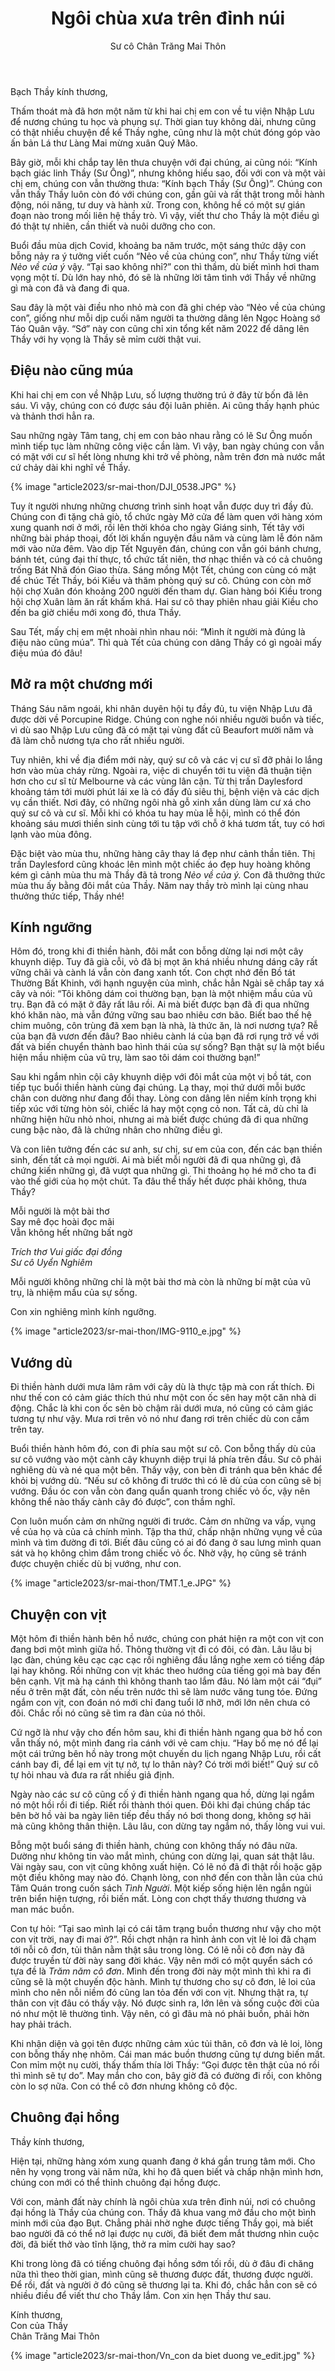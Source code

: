﻿---
title: Ngôi chùa xưa trên đỉnh núi
author: Sư cô Chân Trăng Mai Thôn
---

Bạch Thầy kính thương,

Thấm thoát mà đã hơn một năm từ khi hai chị em con về tu viện Nhập Lưu để nương chúng tu học và phụng sự. Thời gian tuy không dài, nhưng cũng có thật nhiều chuyện để kể Thầy nghe, cũng như là một chút đóng góp vào ấn bản Lá thư Làng Mai mừng xuân Quý Mão.

Bây giờ, mỗi khi chắp tay lên thưa chuyện với đại chúng, ai cũng nói: “Kính bạch giác linh Thầy (Sư Ông)”, nhưng không hiểu sao, đối với con và một vài chị em, chúng con vẫn thường thưa: “Kính bạch Thầy (Sư Ông)”. Chúng con vẫn thấy Thầy luôn còn đó với chúng con, gần gũi và rất thật trong mỗi hành động, nói năng, tư duy và hành xử. Trong con, không hề có một sự gián đoạn nào trong mối liên hệ thầy trò. Vì vậy, viết thư cho Thầy là một điều gì đó thật tự nhiên, cần thiết và nuôi dưỡng cho con.

Buổi đầu mùa dịch Covid, khoảng ba năm trước, một sáng thức dậy con bỗng nảy ra ý tưởng viết cuốn “Nẻo về của chúng con”, như Thầy từng viết *Nẻo về của ý* vậy. “Tại sao không nhỉ?” con thì thầm, dù biết mình hơi tham vọng một tí. Dù lớn hay nhỏ, đó sẽ là những lời tâm tình với Thầy về những gì mà con đã và đang đi qua. 

Sau đây là một vài điều nho nhỏ mà con đã ghi chép vào “Nẻo về của chúng con”, giống như mỗi dịp cuối năm người ta thường dâng lên Ngọc Hoàng sớ Táo Quân vậy. “Sớ” này con cũng chỉ xin tổng kết năm 2022 để dâng lên Thầy với hy vọng là Thầy sẽ mỉm cười thật vui.

## Điệu nào cũng múa

Khi hai chị em con về Nhập Lưu, số lượng thường trú ở đây từ bốn đã lên sáu. Vì vậy, chúng con có được sáu đội luân phiên. Ai cũng thấy hạnh phúc và thảnh thơi hẳn ra. 

Sau những ngày Tâm tang, chị em con bảo nhau rằng có lẽ Sư Ông muốn mình tiếp tục làm những công việc cần làm. Vì vậy, ban ngày chúng con vẫn có mặt với cư sĩ hết lòng nhưng khi trở về phòng, nằm trên đơn mà nước mắt cứ chảy dài khi nghĩ về Thầy.

{% image "article2023/sr-mai-thon/DJI_0538.JPG" %}

Tuy ít người nhưng những chương trình sinh hoạt vẫn được duy trì đầy đủ. Chúng con đi tặng chả giò, tổ chức ngày Mở cửa để làm quen với hàng xóm xung quanh nơi ở mới, rồi lên thời khóa cho ngày Giáng sinh, Tết tây với những bài pháp thoại, đốt lời khấn nguyện đầu năm và cùng làm lễ đón năm mới vào nửa đêm. Vào dịp Tết Nguyên đán, chúng con vẫn gói bánh chưng, bánh tét, cúng đại thí thực, tổ chức tất niên, thơ nhạc thiền và có cả chuông trống Bát Nhã đón Giao thừa. Sáng mồng Một Tết, chúng con cùng có mặt để chúc Tết Thầy, bói Kiều và thăm phòng quý sư cô. Chúng con còn mở hội chợ Xuân đón khoảng 200 người đến tham dự. Gian hàng bói Kiều trong hội chợ Xuân làm ăn rất khấm khá. Hai sư cô thay phiên nhau giải Kiều cho đến ba giờ chiều mới xong đó, thưa Thầy.

Sau Tết, mấy chị em mệt nhoài nhìn nhau nói: “Mình ít người mà đúng là điệu nào cũng múa”. Thì quà Tết của chúng con dâng Thầy có gì ngoài mấy điệu múa đó đâu!

## Mở ra một chương mới

Tháng Sáu năm ngoái, khi nhân duyên hội tụ đầy đủ, tu viện Nhập Lưu đã được dời về Porcupine Ridge. Chúng con nghe nói nhiều người buồn và tiếc, vì dù sao Nhập Lưu cũng đã có mặt tại vùng đất cũ Beaufort mười năm và đã làm chỗ nương tựa cho rất nhiều người. 

Tuy nhiên, khi về địa điểm mới này, quý sư cô và các vị cư sĩ đỡ phải lo lắng hơn vào mùa cháy rừng. Ngoài ra, việc di chuyển tới tu viện đã thuận tiện hơn cho cư sĩ từ Melbourne và các vùng lân cận. Từ thị trấn Daylesford khoảng tám tới mười phút lái xe là có đầy đủ siêu thị, bệnh viện và các dịch vụ cần thiết. Nơi đây, có những ngôi nhà gỗ xinh xắn dùng làm cư xá cho quý sư cô và cư sĩ. Mỗi khi có khóa tu hay mùa lễ hội, mình có thể đón khoảng sáu mươi thiền sinh cùng tới tu tập với chỗ ở khá tươm tất, tuy có hơi lạnh vào mùa đông.

Đặc biệt vào mùa thu, những hàng cây thay lá đẹp như cảnh thần tiên. Thị trấn Daylesford cũng khoác lên mình một chiếc áo đẹp huy hoàng không kém gì cảnh mùa thu mà Thầy đã tả trong *Nẻo về của ý.* Con đã thưởng thức mùa thu ấy bằng đôi mắt của Thầy. Năm nay thầy trò mình lại cùng nhau thưởng thức tiếp, Thầy nhé!

## Kính ngưỡng

Hôm đó, trong khi đi thiền hành, đôi mắt con bỗng dừng lại nơi một cây khuynh diệp. Tuy đã già cỗi, vỏ đã bị mọt ăn khá nhiều nhưng dáng cây rất vững chãi và cành lá vẫn còn đang xanh tốt. Con chợt nhớ đến Bồ tát Thường Bất Khinh, với hạnh nguyện của mình, chắc hẳn Ngài sẽ chắp tay xá cây và nói: “Tôi không dám coi thường bạn, bạn là một nhiệm mầu của vũ trụ. Bạn đã có mặt ở đây rất lâu rồi. Ai mà biết được bạn đã đi qua những khó khăn nào, mà vẫn đứng vững sau bao nhiêu cơn bão. Biết bao thế hệ chim muông, côn trùng đã xem bạn là nhà, là thức ăn, là nơi nương tựa? Rễ của bạn đã vươn đến đâu? Bao nhiêu cành lá của bạn đã rơi rụng trở về với đất và biến chuyển thành bao hình thái của sự sống? Bạn thật sự là một biểu hiện mầu nhiệm của vũ trụ, làm sao tôi dám coi thường bạn!”

Sau khi ngắm nhìn cội cây khuynh diệp với đôi mắt của một vị bồ tát, con tiếp tục buổi thiền hành cùng đại chúng. Lạ thay, mọi thứ dưới mỗi bước chân con dường như đang đổi thay. Lòng con dâng lên niềm kính trọng khi tiếp xúc với từng hòn sỏi, chiếc lá hay một cọng cỏ non. Tất cả, dù chỉ là những hiện hữu nhỏ nhoi, nhưng ai mà biết được chúng đã đi qua những cung bậc nào, đã là chứng nhân cho những điều gì. 

Và con liên tưởng đến các sư anh, sư chị, sư em của con, đến các bạn thiền sinh, đến tất cả mọi người. Ai mà biết mỗi người đã đi qua những gì, đã chứng kiến những gì, đã vượt qua những gì. Thi thoảng họ hé mở cho ta đi vào thế giới của họ một chút. Ta đâu thể thấy hết được phải không, thưa Thầy?

<div class="verse"><p>Mỗi người là một bài thơ<br/>
Say mê đọc hoài đọc mãi<br/>
Vẫn không hết những bất ngờ</p>
<cite>Trích thơ <i>Vui giấc đại đồng</i><br><span class="signoff-lvl-1">Sư cô Uyển Nghiêm</span></cite></div>

Mỗi người không những chỉ là một bài thơ mà còn là những bí mật của vũ trụ, là nhiệm mầu của sự sống.

Con xin nghiêng mình kính ngưỡng.

{% image "article2023/sr-mai-thon/IMG-9110_e.jpg" %}

## Vướng dù

Đi thiền hành dưới mưa lâm râm với cây dù là thực tập mà con rất thích. Đi như thế con có cảm giác thích thú như một con ốc sên hay một căn nhà di động. Chắc là khi con ốc sên bò chậm rãi dưới mưa, nó cũng có cảm giác tương tự như vậy. Mưa rơi trên vỏ nó như đang rơi trên chiếc dù con cầm trên tay.

Buổi thiền hành hôm đó, con đi phía sau một sư cô. Con bỗng thấy dù của sư cô vướng vào một cành cây khuynh diệp trụi lá phía trên đầu. Sư cô phải nghiêng dù và né qua một bên. Thấy vậy, con bèn đi tránh qua bên khác để khỏi bị vướng dù. “Nếu sư cô không đi trước thì có lẽ dù của con cũng sẽ bị vướng. Đầu óc con vẫn còn đang quẩn quanh trong chiếc vỏ ốc, vậy nên không thể nào thấy cành cây đó được”, con thầm nghĩ.

Con luôn muốn cảm ơn những người đi trước. Cảm ơn những va vấp, vụng về của họ và của cả chính mình. Tập tha thứ, chấp nhận những vụng về của mình và tìm đường đi tới. Biết đâu cũng có ai đó đang ở sau lưng mình quan sát và họ không chìm đắm trong chiếc vỏ ốc. Nhờ vậy, họ cũng sẽ tránh được chuyện chiếc dù bị vướng, như con.

{% image "article2023/sr-mai-thon/TMT.1_e.JPG" %}

## Chuyện con vịt

Một hôm đi thiền hành bên hồ nước, chúng con phát hiện ra một con vịt con đang bơi một mình giữa hồ. Thông thường vịt đi có đôi, có đàn. Lâu lâu bị lạc đàn, chúng kêu cạc cạc cạc rồi nghiêng đầu lắng nghe xem có tiếng đáp lại hay không. Rồi những con vịt khác theo hướng của tiếng gọi mà bay đến bên cạnh. Vịt mà hạ cánh thì không thanh tao lắm đâu. Nó làm một cái “đụi” nếu ở trên mặt đất, còn nếu trên nước thì sẽ làm nước văng tung tóe. Đứng ngắm con vịt, con đoán nó mới chỉ đang tuổi lỡ nhỡ, mới lớn nên chưa có đôi. Chắc rồi nó cũng sẽ tìm ra đàn của nó thôi.

Cứ ngỡ là như vậy cho đến hôm sau, khi đi thiền hành ngang qua bờ hồ con vẫn thấy nó, một mình đang rỉa cánh với vẻ cam chịu. “Hay bố mẹ nó để lại một cái trứng bên hồ này trong một chuyến du lịch ngang Nhập Lưu, rồi cất cánh bay đi, để lại em vịt tự nở, tự lo thân này? Có trời mới biết!” Quý sư cô tự hỏi nhau và đưa ra rất nhiều giả định.

Ngày nào các sư cô cũng cố ý đi thiền hành ngang qua hồ, dừng lại ngắm nó một hồi rồi đi tiếp. Riết rồi thành thói quen. Đôi khi đại chúng chấp tác bên bờ hồ vài ba ngày liên tiếp đều thấy nó bơi thong dong, không sợ hãi mà cũng không thân thiện. Lâu lâu, con dừng tay ngắm nó, thấy lòng vui vui.

Bỗng một buổi sáng đi thiền hành, chúng con không thấy nó đâu nữa. Dường như không tin vào mắt mình, chúng con dừng lại, quan sát thật lâu. Vài ngày sau, con vịt cũng không xuất hiện. Có lẽ nó đã đi thật rồi hoặc gặp một điều không may nào đó. Chạnh lòng, con nhớ đến con thằn lằn của chú Tâm Quán trong cuốn sách *Tình Người*. Một kiếp sống hiện lên ngắn ngủi trên biển hiện tượng, rồi biến mất. Lòng con chợt thấy thương thương và man mác buồn. 

<!-- {% image "article2023/sr-mai-thon/Thiền hành Vu Lan 3.JPG" %} -->

Con tự hỏi: “Tại sao mình lại có cái tâm trạng buồn thương như vậy cho một con vịt trời, nay đi mai ở?”. Rồi chợt nhận ra hình ảnh con vịt lẻ loi đã chạm tới nỗi cô đơn, tủi thân nằm thật sâu trong lòng. Có lẽ nỗi cô đơn này đã được truyền từ đời này sang đời khác. Vậy nên mới có một quyển sách có tựa đề là *Trăm năm cô đơn*. Mình đến trong đời này một mình thì khi ra đi cũng sẽ là một chuyến độc hành. Mình tự thương cho sự cô đơn, lẻ loi của mình cho nên nỗi niềm đó cũng lan tỏa đến với con vịt. Nhưng thật ra, tự thân con vịt đâu có thấy vậy. Nó được sinh ra, lớn lên và sống cuộc đời của nó như một lẽ thường tình. Vậy nên, có gì đâu mà nó phải buồn, phải hờn hay phải trách.

Khi nhận diện và gọi tên được những cảm xúc tủi thân, cô đơn và lẻ loi, lòng con bỗng thấy nhẹ nhõm. Cái man mác buồn thương cũng tự dưng biến mất. Con mỉm một nụ cười, thấy thấm thía lời Thầy: “Gọi được tên thật của nó rồi thì mình sẽ tự do”. May mắn cho con, bây giờ đã có đường đi rồi, con không còn lo sợ nữa. Con có thể cô đơn nhưng không cô độc.

## Chuông đại hồng

Thầy kính thương,

Hiện tại, những hàng xóm xung quanh đang ở khá gần trung tâm mới. Cho nên hy vọng trong vài năm nữa, khi họ đã quen biết và chấp nhận mình hơn, chúng con mới có thể thỉnh chuông đại hồng được. 

Với con, mảnh đất này chính là ngôi chùa xưa trên đỉnh núi, nơi có chuông đại hồng là Thầy của chúng con. Thầy đã khua vang mở đầu cho một bình minh mới của đạo Bụt. Chẳng phải nhờ nghe được tiếng Thầy gọi, mà biết bao người đã có thể nở lại được nụ cười, đã biết đem mắt thương nhìn cuộc đời, đã biết thở vào tĩnh lặng, thở ra mỉm cười hay sao?

Khi trong lòng đã có tiếng chuông đại hồng sớm tối rồi, dù ở đâu đi chăng nữa thì theo thời gian, mình cũng sẽ thương được đất, thương được người. Để rồi, đất và người ở đó cũng sẽ thương lại ta. Khi đó, chắc hẳn con sẽ có nhiều điều để viết thư cho Thầy lắm. Con xin hẹn Thầy thư sau.

<p class="signoff"><span class="signoff-lvl-1">Kính thương,</span><br/>
<span class="signoff-lvl-1">Con của Thầy</span><br/>
<span class="signoff-lvl-2">Chân Trăng Mai Thôn</span></p>

<div class="article-end"></div>

{% image "article2023/sr-mai-thon/Vn_con da biet duong ve_edit.jpg" %}
